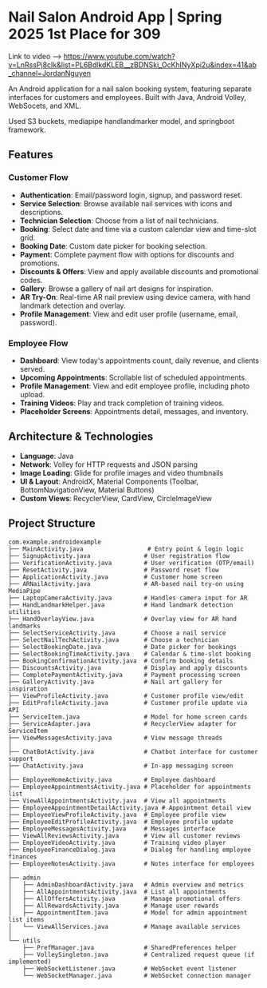 # Nail Salon Android App | Spring 2025 1st Place for 309

Link to video --> https://www.youtube.com/watch?v=LnRssPj8cIk&list=PL6BdlkdKLEB__zBDNSki_OcKhINyXpi2u&index=41&ab_channel=JordanNguyen

An Android application for a nail salon booking system, featuring separate interfaces for customers and employees. Built with Java, Android Volley, WebSocets, and XML.

Used S3 buckets, mediapipe handlandmarker model, and springboot framework.
## Features

### Customer Flow

* **Authentication**: Email/password login, signup, and password reset.
* **Service Selection**: Browse available nail services with icons and descriptions.
* **Technician Selection**: Choose from a list of nail technicians.
* **Booking**: Select date and time via a custom calendar view and time-slot grid.
* **Booking Date**: Custom date picker for booking selection.
* **Payment**: Complete payment flow with options for discounts and promotions.
* **Discounts & Offers**: View and apply available discounts and promotional codes.
* **Gallery**: Browse a gallery of nail art designs for inspiration.
* **AR Try-On**: Real-time AR nail preview using device camera, with hand landmark detection and overlay.
* **Profile Management**: View and edit user profile (username, email, password).

### Employee Flow

* **Dashboard**: View today's appointments count, daily revenue, and clients served.
* **Upcoming Appointments**: Scrollable list of scheduled appointments.
* **Profile Management**: View and edit employee profile, including photo upload.
* **Training Videos**: Play and track completion of training videos.
* **Placeholder Screens**: Appointments detail, messages, and inventory.

## Architecture & Technologies

* **Language**: Java
* **Network**: Volley for HTTP requests and JSON parsing
* **Image Loading**: Glide for profile images and video thumbnails
* **UI & Layout**: AndroidX, Material Components (Toolbar, BottomNavigationView, Material Buttons)
* **Custom Views**: RecyclerView, CardView, CircleImageView

## Project Structure

```
com.example.androidexample
├── MainActivity.java                  # Entry point & login logic
├── SignupActivity.java               # User registration flow
├── VerificationActivity.java         # User verification (OTP/email)
├── ResetActivity.java                # Password reset flow
├── ApplicationActivity.java          # Customer home screen
├── ARNailActivity.java               # AR-based nail try-on using MediaPipe
├── LaptopCameraActivity.java         # Handles camera input for AR
├── HandLandmarkHelper.java           # Hand landmark detection utilities
├── HandOverlayView.java              # Overlay view for AR hand landmarks
├── SelectServiceActivity.java        # Choose a nail service
├── SelectNailTechActivity.java       # Choose a technician
├── SelectBookingDate.java            # Date picker for bookings
├── SelectBookingTimeActivity.java    # Calendar & time-slot booking
├── BookingConfirmationActivity.java  # Confirm booking details
├── DiscountsActivity.java            # Display and apply discounts
├── CompletePaymentActivity.java      # Payment processing screen
├── GalleryActivity.java              # Nail art gallery for inspiration
├── ViewProfileActivity.java          # Customer profile view/edit
├── EditProfileActivity.java          # Customer profile update via API
├── ServiceItem.java                  # Model for home screen cards
├── ServiceAdapter.java               # RecyclerView adapter for ServiceItem
├── ViewMessagesActivity.java         # View message threads
│
├── ChatBotActivity.java              # Chatbot interface for customer support
├── ChatActivity.java                 # In-app messaging screen
│
├── EmployeeHomeActivity.java         # Employee dashboard
├── EmployeeAppointmentsActivity.java # Placeholder for appointments list
├── ViewAllAppointmentsActivity.java  # View all appointments
├── EmployeeAppointmentDetailActivity.java # Appointment detail view
├── EmployeeViewProfileActivity.java  # Employee profile view
├── EmployeeEditProfileActivity.java  # Employee profile update
├── EmployeeMessagesActivity.java     # Messages interface
├── ViewAllReviewsActivity.java       # View all customer reviews
├── EmployeeVideoActivity.java        # Training video player
├── EmployeeFinanceDialog.java        # Dialog for handling employee finances
├── EmployeeNotesActivity.java        # Notes interface for employees
│
├── admin
│   ├── AdminDashboardActivity.java   # Admin overview and metrics
│   ├── AllAppointmentsActivity.java  # List all appointments
│   ├── AllOffersActivity.java        # Manage promotional offers
│   ├── AllRewardsActivity.java       # Manage user rewards
│   ├── AppointmentItem.java          # Model for admin appointment list items
│   └── ViewAllServices.java          # Manage available services
│
└── utils
    ├── PrefManager.java              # SharedPreferences helper
    ├── VolleySingleton.java          # Centralized request queue (if implemented)
    ├── WebSocketListener.java        # WebSocket event listener
    └── WebSocketManager.java         # WebSocket connection manager

